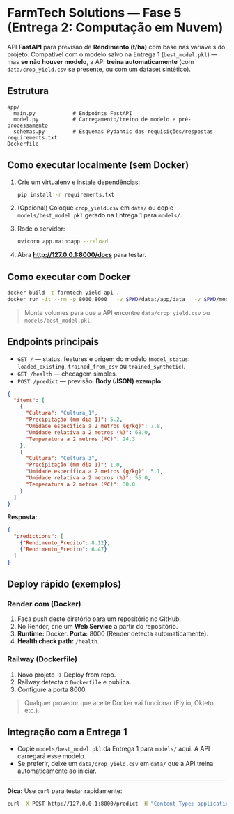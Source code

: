 
# FarmTech Solutions — Fase 5 (Entrega 2: Computação em Nuvem)

API **FastAPI** para previsão de **Rendimento (t/ha)** com base nas variáveis do projeto.
Compatível com o modelo salvo na Entrega 1 (`best_model.pkl`) — mas **se não houver modelo**, a API **treina automaticamente** (com `data/crop_yield.csv` se presente, ou com um dataset sintético).

## Estrutura
```
app/
  main.py            # Endpoints FastAPI
  model.py           # Carregamento/treino de modelo e pré-processamento
  schemas.py         # Esquemas Pydantic das requisições/respostas
requirements.txt
Dockerfile
```

## Como executar localmente (sem Docker)
1. Crie um virtualenv e instale dependências:
   ```bash
   pip install -r requirements.txt
   ```

2. (Opcional) Coloque `crop_yield.csv` em `data/` ou copie `models/best_model.pkl` gerado na Entrega 1 para `models/`.
3. Rode o servidor:
   ```bash
   uvicorn app.main:app --reload
   ```
4. Abra **http://127.0.0.1:8000/docs** para testar.

## Como executar com Docker
```bash
docker build -t farmtech-yield-api .
docker run -it --rm -p 8000:8000   -v $PWD/data:/app/data   -v $PWD/models:/app/models   --name farmtech-api farmtech-yield-api
```
> Monte volumes para que a API encontre `data/crop_yield.csv` ou `models/best_model.pkl`.

## Endpoints principais
- `GET /` — status, features e origem do modelo (`model_status`: `loaded_existing`, `trained_from_csv` ou `trained_synthetic`).
- `GET /health` — checagem simples.
- `POST /predict` — previsão. **Body (JSON) exemplo:**
```json
{
  "items": [
    {
      "Cultura": "Cultura_1",
      "Precipitação (mm dia 1)": 5.2,
      "Umidade específica a 2 metros (g/kg)": 7.8,
      "Umidade relativa a 2 metros (%)": 68.0,
      "Temperatura a 2 metros (ºC)": 24.3
    },
    {
      "Cultura": "Cultura_3",
      "Precipitação (mm dia 1)": 1.0,
      "Umidade específica a 2 metros (g/kg)": 5.1,
      "Umidade relativa a 2 metros (%)": 55.0,
      "Temperatura a 2 metros (ºC)": 30.0
    }
  ]
}
```

**Resposta:**
```json
{
  "predictions": [
    {"Rendimento_Predito": 8.12},
    {"Rendimento_Predito": 6.47}
  ]
}
```

## Deploy rápido (exemplos)
### Render.com (Docker)
1. Faça push deste diretório para um repositório no GitHub.
2. No Render, crie um **Web Service** a partir do repositório.
3. **Runtime:** Docker. **Porta:** 8000 (Render detecta automaticamente).
4. **Health check path:** `/health`.

### Railway (Dockerfile)
1. Novo projeto → Deploy from repo.
2. Railway detecta o `Dockerfile` e publica.
3. Configure a porta 8000.

> Qualquer provedor que aceite Docker vai funcionar (Fly.io, Okteto, etc.).

## Integração com a Entrega 1
- Copie `models/best_model.pkl` da Entrega 1 para `models/` aqui. A API carregará esse modelo.
- Se preferir, deixe um `data/crop_yield.csv` em `data/` que a API treina automaticamente ao iniciar.

---

**Dica:** Use `curl` para testar rapidamente:
```bash
curl -X POST http://127.0.0.1:8000/predict -H "Content-Type: application/json" -d @sample_request.json
```
